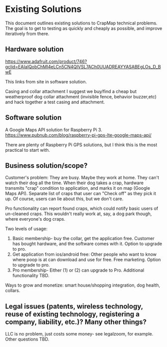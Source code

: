 # Existing Solutions
This document outlines existing solutions to CrapMap technical problems. The goal is to get to testing as quickly and cheaply as possible, and improve iteratively from there.
## Hardware solution
https://www.adafruit.com/product/746?gclid=EAIaIQobChMI4eLCn5CN4QIVSL7ACh0UUADREAYYASABEgLOs_D_BwE

This links from site in software solution.

Casing and collar attachment
I suggest we buy/find a cheap but weatherproof dog collar attachment (invisible fence, behavior buzzer,etc) and hack together a test casing and attachment.

## Software solution
A Google Maps API solution for Raspberry Pi 3.
https://www.pubnub.com/blog/raspberry-pi-gps-lte-google-maps-api/

There are plenty of Raspberry Pi GPS solutions, but I think this is the most practical to start with.

## Business solution/scope? 

Customer's problem: They are busy. Maybe they work at home. They can't watch their dog all the time. When their dog takes a crap, hardware transmits "crap" condition to application, and 
marks it on map (Google Maps API). Separate list of craps that user can "Check off" as they pick it up. Of course, users can lie about this, but we don't care.

Pro functionality can report found craps, which could notify basic users of un-cleaned craps. This wouldn't really work at, say, a dog park though, where everyone's dog craps. 

Two levels of usage:
1. Basic membership- buy the collar, get the application free. Customer has bought hardware, and the software comes with it. Option to upgrade to pro.
2. Get application from ios/android free: Other people who want to know where poop is at can download and use for free. Free marketing. Option to upgrade to pro.
3. Pro membership- Either (1) or (2) can upgrade to Pro. Additional functionality TBD. 

Ways to grow and monetize: smart house/shopping integration, dog health, collars.

## Legal issues (patents, wireless technology, reuse of existing technology, registering a company, liability, etc.)? Many other things?
LLC is no problem, just costs some money- see legalzoom, for example.
Other questions TBD.
